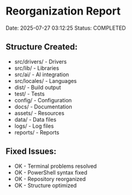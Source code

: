# Reorganization Report
Date: 2025-07-27 03:12:25
Status: COMPLETED

## Structure Created:
- src/drivers/ - Drivers
- src/lib/ - Libraries  
- src/ai/ - AI integration
- src/locales/ - Languages
- dist/ - Build output
- test/ - Tests
- config/ - Configuration
- docs/ - Documentation
- assets/ - Resources
- data/ - Data files
- logs/ - Log files
- reports/ - Reports

## Fixed Issues:
- OK - Terminal problems resolved
- OK - PowerShell syntax fixed
- OK - Repository reorganized
- OK - Structure optimized
